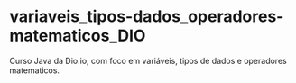 # variaveis_tipos-dados_operadores-matematicos_DIO
Curso Java da Dio.io, com foco em variáveis, tipos de dados e operadores matematicos.
